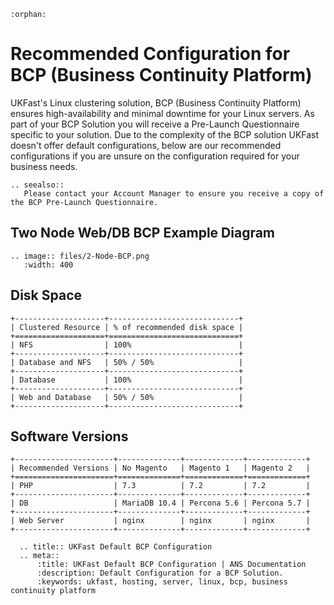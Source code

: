 ```eval_rst
:orphan:
```

# Recommended Configuration for BCP (Business Continuity Platform)

UKFast's Linux clustering solution, BCP (Business Continuity Platform) ensures high-availability and minimal downtime for your Linux servers. As part of your BCP Solution you will receive a Pre-Launch Questionnaire specific to your solution. Due to the complexity of the BCP solution UKFast doesn't offer default configurations, below are our recommended configurations if you are unsure on the configuration required for your business needs.

```eval_rst
.. seealso::
   Please contact your Account Manager to ensure you receive a copy of the BCP Pre-Launch Questionnaire.
```
## Two Node Web/DB BCP Example Diagram

```eval_rst
.. image:: files/2-Node-BCP.png
   :width: 400
```

## Disk Space

```eval_rst
+--------------------+-----------------------------+
| Clustered Resource | % of recommended disk space |
+====================+=============================+
| NFS                | 100%                        |
+--------------------+-----------------------------+
| Database and NFS   | 50% / 50%                   |
+--------------------+-----------------------------+
| Database           | 100%                        |
+--------------------+-----------------------------+
| Web and Database   | 50% / 50%                   |
+--------------------+-----------------------------+
```

## Software Versions

```eval_rst
+----------------------+--------------+-------------+-------------+
| Recommended Versions | No Magento   | Magento 1   | Magento 2   |
+======================+==============+=============+=============+
| PHP                  | 7.3          | 7.2         | 7.2         |
+----------------------+--------------+-------------+-------------+
| DB                   | MariaDB 10.4 | Percona 5.6 | Percona 5.7 |
+----------------------+--------------+-------------+-------------+
| Web Server           | nginx        | nginx       | nginx       |
+----------------------+--------------+-------------+-------------+
```
```eval_rst
  .. title:: UKFast Default BCP Configuration
  .. meta::
      :title: UKFast Default BCP Configuration | ANS Documentation
      :description: Default Configuration for a BCP Solution.
      :keywords: ukfast, hosting, server, linux, bcp, business continuity platform
```
